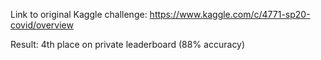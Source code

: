 Link to original Kaggle challenge: https://www.kaggle.com/c/4771-sp20-covid/overview

Result: 4th place on private leaderboard (88% accuracy) 
